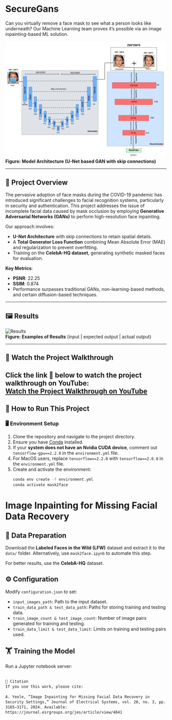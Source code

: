 # SecureGans

Can you virtually remove a face mask to see what a person looks like underneath? Our Machine Learning team proves it’s possible via an image inpainting-based ML solution.

![Architecture Overview](images/architecture.png)  
**Figure: Model Architecture (U-Net based GAN with skip connections)**

---

## 🚀 Project Overview

The pervasive adoption of face masks during the COVID-19 pandemic has introduced significant challenges to facial recognition systems, particularly in security and authentication. This project addresses the issue of incomplete facial data caused by mask occlusion by employing **Generative Adversarial Networks (GANs)** to perform high-resolution face inpainting.

Our approach involves:
- **U-Net Architecture** with skip connections to retain spatial details.
- A **Total Generator Loss Function** combining Mean Absolute Error (MAE) and regularization to prevent overfitting.
- Training on the **CelebA-HQ dataset**, generating synthetic masked faces for evaluation.

**Key Metrics**:
- **PSNR**: 22.25  
- **SSIM**: 0.874  
- Performance surpasses traditional GANs, non-learning-based methods, and certain diffusion-based techniques.

---

## 🖼️ Results

![Results](images/results_img.png)  
**Figure: Examples of Results** (input | expected output | actual output)

---

## 🎥 Watch the Project Walkthrough

Click the link 🔗 below to watch the project walkthrough on YouTube:  
[**Watch the Project Walkthrough on YouTube**](https://www.youtube.com/watch?v=0LLw30HHPl0&ab_channel=satyamdubey)
---

## 🔧 How to Run This Project


### 🖥️ Environment Setup

1. Clone the repository and navigate to the project directory.
2. Ensure you have [Conda](https://docs.conda.io/en/latest/) installed.
3. If your **system does not have an Nvidia CUDA device**, comment out `tensorflow-gpu==2.2.0` in the `environment.yml` file.
4. For MacOS users, replace `tensorflow==2.2.0` with `tensorflow==2.0.0` in the `environment.yml` file.
5. Create and activate the environment:
   ```bash
   conda env create -f environment.yml
   conda activate mask2face

# Image Inpainting for Missing Facial Data Recovery

## 📂 Data Preparation

Download the **Labeled Faces in the Wild (LFW)** dataset and extract it to the `data/` folder. Alternatively, use `mask2face.ipynb` to automate this step.

For better results, use the **CelebA-HQ** dataset.

## ⚙️ Configuration

Modify `configuration.json` to set:

- `input_images_path`: Path to the input dataset.
- `train_data_path & test_data_path`: Paths for storing training and testing data.
- `train_image_count & test_image_count`: Number of image pairs generated for training and testing.
- `train_data_limit & test_data_limit`: Limits on training and testing pairs used.

## 🏋️ Training the Model

Run a Jupyter notebook server:

```

📜 Citation
If you use this work, please cite:

A. Yeole, “Image Inpainting for Missing Facial Data Recovery in Security Settings,” Journal of Electrical Systems, vol. 20, no. 3, pp. 3165–3171, 2024. Available: https://journal.esrgroups.org/jes/article/view/4841

